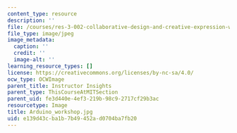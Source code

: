 ```yaml
---
content_type: resource
description: ''
file: /courses/res-3-002-collaborative-design-and-creative-expression-with-arduino-microcontrollers-january-iap-2017/e139d43cba1b7b49452ad0704ba7fb20_Arduino_workshop.jpg
file_type: image/jpeg
image_metadata:
  caption: ''
  credit: ''
  image-alt: ''
learning_resource_types: []
license: https://creativecommons.org/licenses/by-nc-sa/4.0/
ocw_type: OCWImage
parent_title: Instructor Insights
parent_type: ThisCourseAtMITSection
parent_uid: fe3d440e-4ef3-219b-98c9-2717cf29b3ac
resourcetype: Image
title: Arduino_workshop.jpg
uid: e139d43c-ba1b-7b49-452a-d0704ba7fb20
---
```

